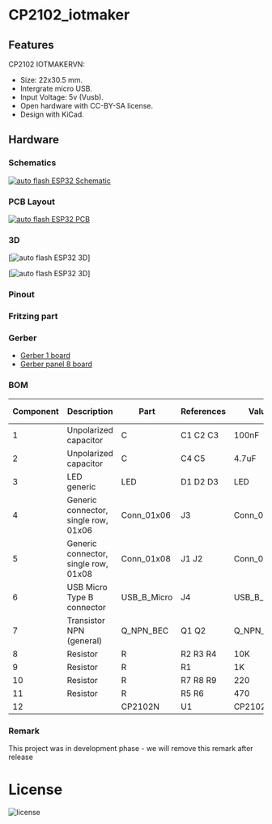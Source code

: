 # CP2102_iotmaker

## Features

CP2102 IOTMAKERVN:
- Size: 22x30.5 mm.
- Intergrate micro USB.
- Input Voltage: 5v (Vusb).
- Open hardware with CC-BY-SA license.
- Design with KiCad.

## Hardware

### Schematics

[![auto flash ESP32 Schematic](assets/auto-flash-sch.png)](assets/auto-flash-sch.svg)


### PCB Layout

[![auto flash ESP32 PCB](assets/auto-flash-pcb.png)](assets/auto-flash-pcb.svg)

### 3D

[![auto flash ESP32 3D](assets/auto-flash-3d-top.png)]

[![auto flash ESP32 3D](assets/auto-flash-3d-bot.png)]

### Pinout 


### Fritzing part 


### Gerber

* [Gerber 1 board](./assets/auto-flash-esp32-22x36,5mm.zip)
* [Gerber panel 8 board](./assets/auto-flash-panel-8-board-94x71mm.zip)

### BOM 
| Component | Description | Part | References | Value | Footprint | Quantity Per PCB | link |
|-----------|-------------|------|------------|-------|-----------|------------------|-----------|
| 1 | Unpolarized capacitor | C	| C1 C2 C3 | 100nF | C_0603 | 3 | |	
| 2 | Unpolarized capacitor | C	| C4 C5	| 4.7uF	| C_0603 | 2 | |	
| 3 | LED generic | LED	| D1 D2 D3 | LED | LED_0603 | 3 | |	
| 4 | Generic connector, single row, 01x06 | Conn_01x06	| J3 | Conn_01x06 | Pin_Header_Straight_1x06_Pitch2.54mm | 1 | [link](https://item.taobao.com/item.htm?id=524060094118) |	
| 5 | Generic connector, single row, 01x08 | Conn_01x08	| J1 J2 | Conn_01x08 | Pin_Header_Straight_1x08_Pitch2.54mm | 2 | |	
| 6 | USB Micro Type B connector | USB_B_Micro	| J4 | USB_B_Micro | MicroUSB-B	| 1 | |	
| 7 | Transistor NPN (general) | Q_NPN_BEC | Q1 Q2 | Q_NPN_BEC | SOT-23_standar | 2 | |	
| 8 | Resistor | R | R2 R3 R4 | 10K | R_0603 | 3 | |	
| 9 | Resistor | R | R1	| 1K | R_0603 | 1 | |
| 10 | Resistor | R | R7 R8 R9 | 220 | R_0603 | 3 |  |	
| 11 | Resistor | R | R5 R6 | 470 | R_0603 | 2 | |
| 12 | | CP2102N | U1 | CP2102N | cp2102 | 1 | [link](https://item.taobao.com/item.htm?id=563461942639) |	


### Remark

This project was in development phase - we will remove this remark after release

# License

![license](http://mirrors.creativecommons.org/presskit/buttons/88x31/png/by-sa.png)

